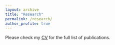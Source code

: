 ```yaml
---
layout: archive
title: "Research"
permalink: /research/
author_profile: true
---
```

Please check my [CV](http://fujunhe.github.io/files/Curriculum_Vitae.pdf) for the full list of publications.
